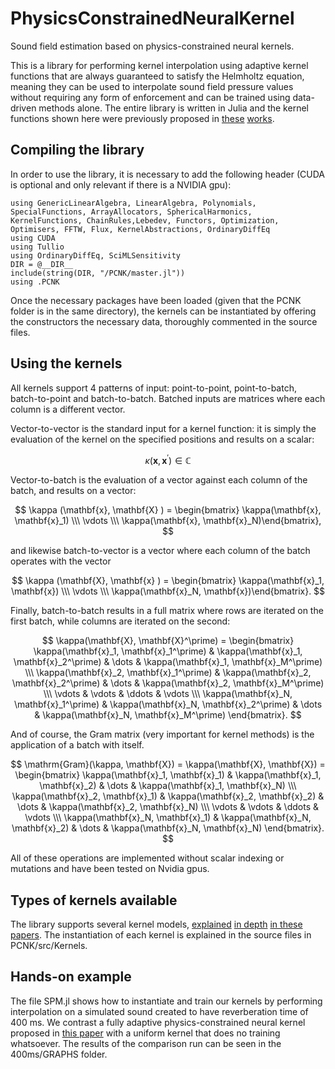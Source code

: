 # PhysicsConstrainedNeuralKernel
Sound field estimation based on physics-constrained neural kernels.

This is a library for performing kernel interpolation using adaptive kernel functions that are always guaranteed to satisfy the Helmholtz equation, meaning they can be used to interpolate sound field pressure values without requiring any form of enforcement and can be trained using data-driven methods alone. The entire library is written in Julia and the kernel functions shown here were previously proposed in [these](https://doi.org/10.48550/arXiv.2408.14731) [works](10.36227/techrxiv.24455380.v2).

## Compiling the library

In order to use the library, it is necessary to add the following header (CUDA is optional and only relevant if there is a NVIDIA gpu):
```
using GenericLinearAlgebra, LinearAlgebra, Polynomials, SpecialFunctions, ArrayAllocators, SphericalHarmonics, KernelFunctions, ChainRules,Lebedev, Functors, Optimization, Optimisers, FFTW, Flux, KernelAbstractions, OrdinaryDiffEq
using CUDA
using Tullio
using OrdinaryDiffEq, SciMLSensitivity
DIR = @__DIR__
include(string(DIR, "/PCNK/master.jl"))
using .PCNK
```
Once the necessary packages have been loaded (given that the PCNK folder is in the same directory), the kernels can be instantiated by offering the constructors the necessary data, thoroughly commented in the source files.

## Using the kernels

All kernels support 4 patterns of input: point-to-point, point-to-batch, batch-to-point and batch-to-batch. Batched inputs are matrices where each column is a different vector.

Vector-to-vector is the standard input for a kernel function: it is simply the evaluation of the kernel on the specified positions and results on a scalar:

$$
\kappa (\mathbf{x}, \mathbf{x}^\prime) \in \mathbb{C}
$$

Vector-to-batch is the evaluation of a vector against each column of the batch, and results on a vector:


$$
\kappa (\mathbf{x}, \mathbf{X} ) = \begin{bmatrix} \kappa(\mathbf{x}, \mathbf{x}_1) \\\ \vdots \\\ \kappa(\mathbf{x}, \mathbf{x}_N)\end{bmatrix},
$$

and likewise batch-to-vector is a vector where each column of the batch operates with the vector

$$
\kappa (\mathbf{X}, \mathbf{x} ) = \begin{bmatrix} \kappa(\mathbf{x}_1, \mathbf{x}) \\\ \vdots \\\ \kappa(\mathbf{x}_N, \mathbf{x})\end{bmatrix}.
$$

Finally, batch-to-batch results in a full matrix where rows are iterated on the first batch, while columns are iterated on the second:

$$
\kappa(\mathbf{X}, \mathbf{X}^\prime) = \begin{bmatrix} \kappa(\mathbf{x}_1, \mathbf{x}_1^\prime) & \kappa(\mathbf{x}_1, \mathbf{x}_2^\prime) & \dots & \kappa(\mathbf{x}_1, \mathbf{x}_M^\prime) \\\ \kappa(\mathbf{x}_2, \mathbf{x}_1^\prime) & \kappa(\mathbf{x}_2, \mathbf{x}_2^\prime) & \dots & \kappa(\mathbf{x}_2, \mathbf{x}_M^\prime) \\\ \vdots & \vdots & \ddots & \vdots \\\ \kappa(\mathbf{x}_N, \mathbf{x}_1^\prime) & \kappa(\mathbf{x}_N, \mathbf{x}_2^\prime) & \dots & \kappa(\mathbf{x}_N, \mathbf{x}_M^\prime) \end{bmatrix}.
$$

And of course, the Gram matrix (very important for kernel methods) is the application of a batch with itself.

$$
\mathrm{Gram}(\kappa, \mathbf{X}) = \kappa(\mathbf{X}, \mathbf{X}) = \begin{bmatrix} \kappa(\mathbf{x}_1, \mathbf{x}_1) & \kappa(\mathbf{x}_1, \mathbf{x}_2) & \dots & \kappa(\mathbf{x}_1, \mathbf{x}_N) \\\ \kappa(\mathbf{x}_2, \mathbf{x}_1) & \kappa(\mathbf{x}_2, \mathbf{x}_2) & \dots & \kappa(\mathbf{x}_2, \mathbf{x}_N) \\\ \vdots & \vdots & \ddots & \vdots \\\ \kappa(\mathbf{x}_N, \mathbf{x}_1) & \kappa(\mathbf{x}_N, \mathbf{x}_2) & \dots & \kappa(\mathbf{x}_N, \mathbf{x}_N) \end{bmatrix}.
$$

All of these operations are implemented without scalar indexing or mutations and have been tested on Nvidia gpus. 

## Types of kernels available

The library supports several kernel models, [explained](10.1109/LSP.2017.2775242) [in depth](10.1109/ICASSP40776.2020.9053416) [in these](10.1109/WASPAA52581.2021.9632731) [papers](10.36227/techrxiv.24455380.v2). The instantiation of each kernel is explained in the source files in PCNK/src/Kernels.

## Hands-on example

The file SPM.jl shows how to instantiate and train our kernels by performing interpolation on a simulated sound created to have reverberation time of $400~\mathrm{ms}$. We contrast a fully adaptive physics-constrained neural kernel proposed in [this paper](https://doi.org/10.48550/arXiv.2408.14731) with a uniform kernel that does no training whatsoever. The results of the comparison run can be seen in the 400ms/GRAPHS folder.

